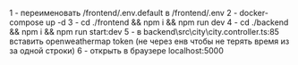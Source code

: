 1 - переименовать /frontend/.env.default в /frontend/.env
2 - docker-compose up -d
3 - cd ./frontend && npm i && npm run dev
4 - cd ./backend && npm i && npm run start:dev
5 - в backend\src\city\city.controller.ts:85 вставить openweathermap token (не через енв чтобы не терять время из за одной строки)
6 - открыть в браузере localhost:5000